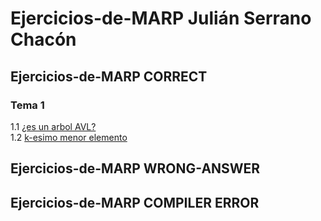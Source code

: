 # Ejercicios-de-MARP Julián Serrano Chacón  

## Ejercicios-de-MARP CORRECT  
### Tema 1  
1.1 [¿es un arbol AVL?](./Tema%201/Ejercicio%201.1%20es%20un%20arbol%20AVL)  
1.2 [k-esimo menor elemento](./Tema%201/Ejercicio%201.2%20k-esimo%20menor%20elemento)  

## Ejercicios-de-MARP WRONG-ANSWER  

## Ejercicios-de-MARP COMPILER ERROR  

